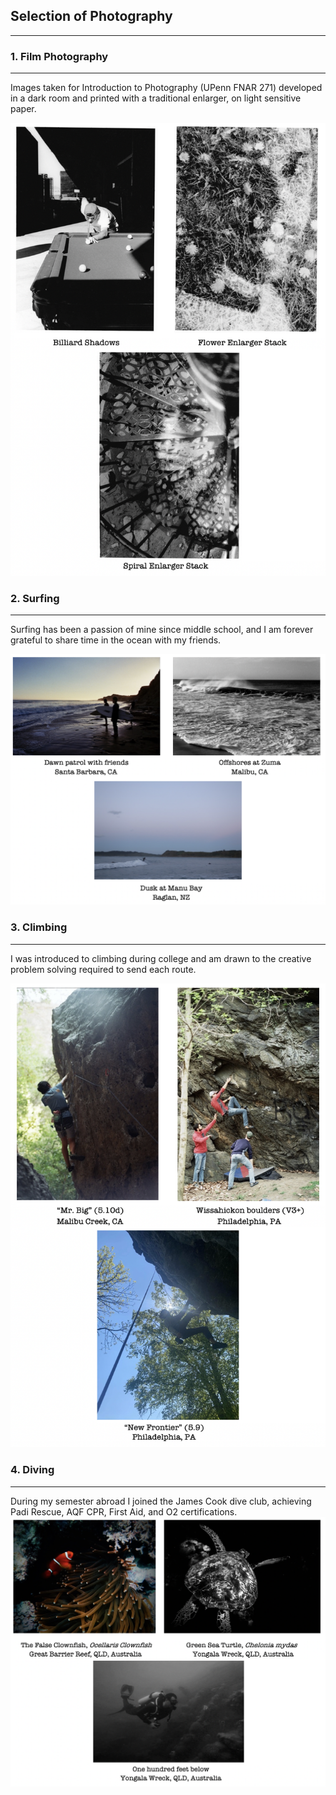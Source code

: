 ## Selection of Photography
---

### 1. Film Photography
---

Images taken for Introduction to Photography (UPenn FNAR 271) developed in a dark room and printed with a traditional enlarger, on light sensitive paper. 

<img src="images/film_photos.png?raw=true"/>

### 2. Surfing
---

Surfing has been a passion of mine since middle school, and I am forever grateful to share time in the ocean with my friends.

<img src="images/surfing_friends.png?raw=true"/>

### 3. Climbing
---

I was introduced to climbing during college and am drawn to the creative problem solving required to send each route. 

<img src="images/rock_climbing.png?raw=true"/>

### 4. Diving
---

During my semester abroad I joined the James Cook dive club, achieving Padi Rescue, AQF CPR, First Aid, and O2 certifications.
<img src="images/scuba_diving.png?raw=true"/>



